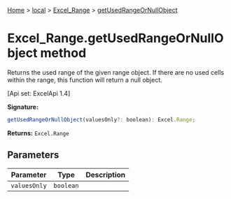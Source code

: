 [Home](./index) &gt; [local](local.md) &gt; [Excel\_Range](local.excel_range.md) &gt; [getUsedRangeOrNullObject](local.excel_range.getusedrangeornullobject.md)

# Excel\_Range.getUsedRangeOrNullObject method

Returns the used range of the given range object. If there are no used cells within the range, this function will return a null object. 

 \[Api set: ExcelApi 1.4\]

**Signature:**
```javascript
getUsedRangeOrNullObject(valuesOnly?: boolean): Excel.Range;
```
**Returns:** `Excel.Range`

## Parameters

|  Parameter | Type | Description |
|  --- | --- | --- |
|  `valuesOnly` | `boolean` |  |

